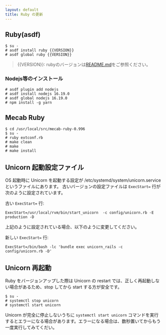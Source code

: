 ```yaml
---
layout: default
title: Ruby の更新
---
```


## Ruby(asdf)

~~~
$ su -
# asdf install ruby {{VERSION}}
# asdf global ruby {{VERSION}}
~~~
>{{VERSION}}: rubyのバージョンは[README.md](https://github.com/shirasagi/shirasagi/blob/stable/README.md)をご参照ください。
### Nodejs等のインストール
```
# asdf plugin add nodejs
# asdf install nodejs 16.19.0
# asdf global nodejs 16.19.0 
# npm install -g yarn
```

## Mecab Ruby

~~~
$ cd /usr/local/src/mecab-ruby-0.996
$ su -
# ruby extconf.rb
# make clean
# make
# make install
~~~

## Unicorn 起動設定ファイル

OS 起動時に Unicorn を起動する設定が /etc/systemd/system/unicorn.service というファイルにあります。
古いバージョンの設定ファイルは `ExecStart=` 行が次のように設定されています。

古い `ExecStart=` 行:

~~~
ExecStart=/usr/local/rvm/bin/start_unicorn  -c config/unicorn.rb -E production -D
~~~

上記のように設定されている場合、以下のように変更してください。

新しい `ExecStart=` 行:

~~~
ExecStart=/bin/bash -lc 'bundle exec unicorn_rails -c config/unicorn.rb -D'
~~~

## Unicorn 再起動

Ruby をバージョンアップした際は Unicorn の restart では、正しく再起動しない場合があるため、stop してから start する方が安全です。

~~~
$ su -
# systemctl stop unicorn
# systemctl start unicorn
~~~

Unicorn が完全に停止しないうちに `systemctl start unicorn` コマンドを実行するとエラーになる場合があります。エラーになる場合は、数秒置いてからもう一度実行してみてくだい。
